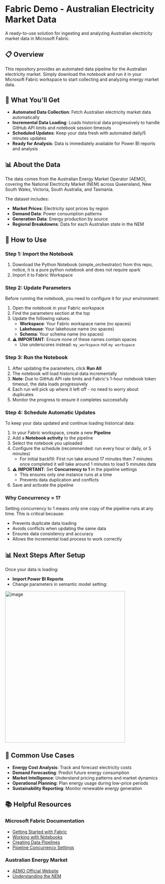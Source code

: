 # Fabric Demo - Australian Electricity Market Data

A ready-to-use solution for ingesting and analyzing Australian electricity market data in Microsoft Fabric.

## 📋 Overview

This repository provides an automated data pipeline for the Australian electricity market. Simply download the notebook and run it in your Microsoft Fabric workspace to start collecting and analyzing energy market data.

## 🎯 What You'll Get

- **Automated Data Collection**: Fetch Australian electricity market data automatically
- **Incremental Data Loading**: Loads historical data progressively to handle GitHub API limits and notebook session timeouts
- **Scheduled Updates**: Keep your data fresh with automated daily/5 minutes updates
- **Ready for Analysis**: Data is immediately available for Power BI reports and analysis

## 📊 About the Data

The data comes from the Australian Energy Market Operator (AEMO), covering the National Electricity Market (NEM) across Queensland, New South Wales, Victoria, South Australia, and Tasmania.

The dataset includes:
- **Market Prices**: Electricity spot prices by region
- **Demand Data**: Power consumption patterns
- **Generation Data**: Energy production by source
- **Regional Breakdowns**: Data for each Australian state in the NEM

## 🚀 How to Use

### Step 1: Import the Notebook
1. Download the Python Notebook (simple_orchestrator) from this repo, notice, it is a pure python notebook and does not require spark
2. Import it to Fabric Workspace


### Step 2: Update Parameters

Before running the notebook, you need to configure it for your environment:

1. Open the notebook in your Fabric workspace
2. Find the parameters section at the top
3. Update the following values:
   - **Workspace**: Your Fabric workspace name (no spaces)
   - **Lakehouse**: Your lakehouse name (no spaces)
   - **Schema**: Your schema name (no spaces)
4. **⚠️ IMPORTANT**: Ensure none of these names contain spaces
   - Use underscores instead: `my_workspace` not `my workspace`

### Step 3: Run the Notebook

1. After updating the parameters, click **Run All**
2. The notebook will load historical data incrementally
3. **Note**: Due to GitHub API rate limits and Fabric's 1-hour notebook token timeout, the data loads progressively
4. Each run will pick up where it left off - no need to worry about duplicates
5. Monitor the progress to ensure it completes successfully

### Step 4: Schedule Automatic Updates

To keep your data updated and continue loading historical data:

1. In your Fabric workspace, create a new **Pipeline**
2. Add a **Notebook activity** to the pipeline
3. Select the notebook you uploaded
4. Configure the schedule (recommended: run every hour or daily, or 5 minutes)
   - For initial backfill: First run take around 17 minutes then 7 minutes once completed it will take around 1 minutes to load 5 minutes data
5. **⚠️ IMPORTANT**: Set **Concurrency to 1** in the pipeline settings
   - This ensures only one instance runs at a time
   - Prevents data duplication and conflicts
6. Save and activate the pipeline

### Why Concurrency = 1?

Setting concurrency to 1 means only one copy of the pipeline runs at any time. This is critical because:
- Prevents duplicate data loading
- Avoids conflicts when updating the same data
- Ensures data consistency and accuracy
- Allows the incremental load process to work correctly

## 📊 Next Steps After Setup

Once your data is loading:

- **Import Power BI Reports**
- Change parameters in semantic model setting:
 <img width="389" height="492" alt="image" src="https://github.com/user-attachments/assets/abedcb95-d28c-433a-9568-aa034b6d2a91" />



## 🔧 Common Use Cases

- **Energy Cost Analysis**: Track and forecast electricity costs
- **Demand Forecasting**: Predict future energy consumption
- **Market Intelligence**: Understand pricing patterns and market dynamics
- **Operational Planning**: Plan energy usage during low-price periods
- **Sustainability Reporting**: Monitor renewable energy generation

## 📚 Helpful Resources

### Microsoft Fabric Documentation
- [Getting Started with Fabric](https://learn.microsoft.com/en-us/fabric/get-started/)
- [Working with Notebooks](https://learn.microsoft.com/en-us/fabric/data-engineering/how-to-use-notebook)
- [Creating Data Pipelines](https://learn.microsoft.com/en-us/fabric/data-factory/create-first-pipeline-with-sample-data)
- [Pipeline Concurrency Settings](https://learn.microsoft.com/en-us/fabric/data-factory/pipeline-activity-settings)

### Australian Energy Market
- [AEMO Official Website](https://aemo.com.au/)
- [Understanding the NEM](https://aemo.com.au/en/energy-systems/electricity/national-electricity-market-nem)
